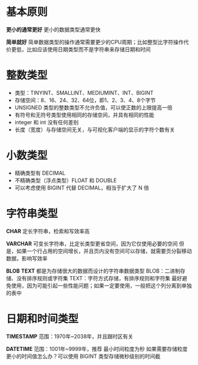 # 基本原则

**更小的通常更好**
更小的数据类型通常更快

**简单就好**
简单数据类型的操作通常需要更少的CPU周期；比如整型比字符操作代价更低，比如应该使用日期类型而不是字符串来存储日期和时间

# 整数类型

- 类型：TINYINT、SMALLINT、MEDIUMINT、INT、BIGINT
- 存储空间：8、16、24、32、64位，即1、2、3、4、8个字节
- UNSIGNED 类型的整数类型不允许负值，可以使正数的上限提高一倍
- 有符号和无符号类型使用相同的存储空间，并具有相同的性能
- integer 和 int 没有任何差别
- 长度（宽度）与存储空间无关，与可视化客户端的显示的字符个数有关

# 小数类型

- 精确类型有 DECIMAL
- 不精确类型（浮点类型）FLOAT 和 DOUBLE
- 可以考虑使用 BIGINT 代替 DECIMAL，相当于扩大了 N 倍

# 字符串类型

**CHAR**
定长字符串，检索和写效率高

**VARCHAR**
可变长字符串，比定长类型更省空间，因为它仅使用必要的空间
但是，如果一个行占用的空间增长，并且页内没有空间可以存储，就需要页分裂移动数据，影响写效率

**BLOB** **TEXT**
都是为存储很大的数据而设计的字符串数据类型
BLOB：二进制存储、没有排序规则或字符集
TEXT：字符方式存储，有排序规则和字符集
最好避免使用，因为可能引起一些性能问题；如果一定要使用，一般把这个列分离到单独的表中

# 日期和时间类型

**TIMESTAMP**
范围：1970年~2038年，并且跟时区有关

**DATETIME**
范围：1001年~9999年，推荐
最小时间粒度为秒
如果需要存储粒度更小的时间值怎么办？可以使用 BIGINT 类型存储微秒级别的时间截